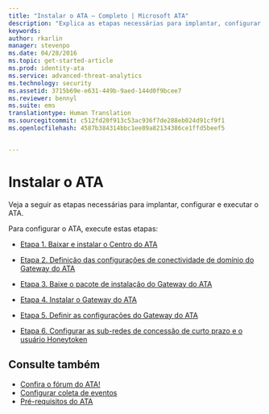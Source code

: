 ```yaml
---
title: "Instalar o ATA – Completo | Microsoft ATA"
description: "Explica as etapas necessárias para implantar, configurar e executar o ATA."
keywords: 
author: rkarlin
manager: stevenpo
ms.date: 04/28/2016
ms.topic: get-started-article
ms.prod: identity-ata
ms.service: advanced-threat-analytics
ms.technology: security
ms.assetid: 3715b69e-e631-449b-9aed-144d0f9bcee7
ms.reviewer: bennyl
ms.suite: ems
translationtype: Human Translation
ms.sourcegitcommit: c512fd20f913c53ac936f7de288eb024d91cf9f1
ms.openlocfilehash: 4587b384314bbc1ee89a82134386ce1ffd5beef5


---
```


# Instalar o ATA

Veja a seguir as etapas necessárias para implantar, configurar e executar o ATA.

Para configurar o ATA, execute estas etapas:


-   [Etapa 1. Baixar e instalar o Centro do ATA](install-ata-step1.md)

-   [Etapa 2. Definição das configurações de conectividade de domínio do Gateway do ATA](install-ata-step2.md)

-   [Etapa 3. Baixe o pacote de instalação do Gateway do ATA](install-ata-step3.md)

-   [Etapa 4. Instalar o Gateway do ATA](install-ata-step4.md)

-   [Etapa 5. Definir as configurações do Gateway do ATA](install-ata-step5.md)

-   [Etapa 6. Configurar as sub-redes de concessão de curto prazo e o usuário Honeytoken](install-ata-step6.md)


## Consulte também

- [Confira o fórum do ATA!](https://social.technet.microsoft.com/Forums/security/home?forum=mata)
- [Configurar coleta de eventos](configure-event-collection.md)
- [Pré-requisitos do ATA](/advanced-threat-analytics/plan-design/ata-prerequisites)




<!--HONumber=Jul16_HO3-->


